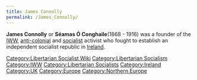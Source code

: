 ```yaml
---
title: James Connolly
permalink: /James_Connolly/
---
```


**James Connolly** or **Séamas Ó Conghaile**(1868 - 1916) was a founder
of the [IWW](Industrial_Workers_of_the_World.md "wikilink"),
[anti-colonial](Anti-Colonialism.md "wikilink") and
[socialist](Socialism.md "wikilink") activist who fought to establish an
independent socialist republic in
[Ireland](Republic_of_Ireland.md "wikilink").

[Category:Libertarian Socialist
Wiki](Category:Libertarian_Socialist_Wiki.md "wikilink")
[Category:Libertarian
Socialism](Category:Libertarian_Socialism.md "wikilink")
[Category:IWW](Category:IWW.md "wikilink") [Category:Libertarian
Socialists](Category:Libertarian_Socialists.md "wikilink")
[Category:Ireland](Category:Ireland.md "wikilink")
[Category:UK](Category:UK.md "wikilink")
[Category:Europe](Category:Europe.md "wikilink") [Category:Northern
Europe](Category:Northern_Europe.md "wikilink")